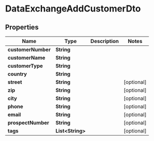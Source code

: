 

# DataExchangeAddCustomerDto


## Properties

| Name | Type | Description | Notes |
|------------ | ------------- | ------------- | -------------|
|**customerNumber** | **String** |  |  |
|**customerName** | **String** |  |  |
|**customerType** | **String** |  |  |
|**country** | **String** |  |  |
|**street** | **String** |  |  [optional] |
|**zip** | **String** |  |  [optional] |
|**city** | **String** |  |  [optional] |
|**phone** | **String** |  |  [optional] |
|**email** | **String** |  |  [optional] |
|**prospectNumber** | **String** |  |  [optional] |
|**tags** | **List&lt;String&gt;** |  |  [optional] |



